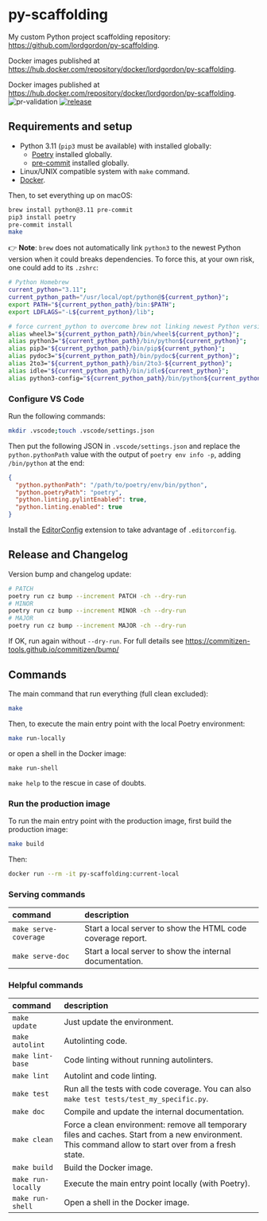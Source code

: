 # py-scaffolding
My custom Python project scaffolding repository: https://github.com/lordgordon/py-scaffolding.

Docker images published at https://hub.docker.com/repository/docker/lordgordon/py-scaffolding.

Docker images published at https://hub.docker.com/repository/docker/lordgordon/py-scaffolding.
![pr-validation](https://github.com/lordgordon/py-scaffolding/workflows/pr-validation/badge.svg?branch=main)
[![release](https://github.com/lordgordon/py-scaffolding/actions/workflows/release.yaml/badge.svg)](https://github.com/lordgordon/py-scaffolding/actions/workflows/release.yaml)

## Requirements and setup

- Python 3.11 (`pip3` must be available) with installed globally:
  - [Poetry](https://python-poetry.org) installed globally.
  - [pre-commit](https://pre-commit.com) installed globally.
- Linux/UNIX compatible system with `make` command.
- [Docker](https://www.docker.com/).

Then, to set everything up on macOS:
```sh
brew install python@3.11 pre-commit
pip3 install poetry
pre-commit install
make
```

:point_right: **Note**: `brew` does not automatically link `python3` to the newest Python version when it could breaks
dependencies. To force this, at your own risk, one could add to its `.zshrc`:

```bash
# Python Homebrew
current_python="3.11";
current_python_path="/usr/local/opt/python@${current_python}";
export PATH="${current_python_path}/bin:$PATH";
export LDFLAGS="-L${current_python}/lib";

# force current_python to overcome brew not linking newest Python version
alias wheel3="${current_python_path}/bin/wheel${current_python}";
alias python3="${current_python_path}/bin/python${current_python}";
alias pip3="${current_python_path}/bin/pip${current_python}";
alias pydoc3="${current_python_path}/bin/pydoc${current_python}";
alias 2to3="${current_python_path}/bin/2to3-${current_python}";
alias idle="${current_python_path}/bin/idle${current_python}";
alias python3-config="${current_python_path}/bin/python${current_python}-config";
```

### Configure VS Code
Run the following commands:
```sh
mkdir .vscode;touch .vscode/settings.json
```

Then put the following JSON in `.vscode/settings.json` and replace the `python.pythonPath` value with the output of
`poetry env info -p`, adding `/bin/python` at the end:
```json
{
  "python.pythonPath": "/path/to/poetry/env/bin/python",
  "python.poetryPath": "poetry",
  "python.linting.pylintEnabled": true,
  "python.linting.enabled": true
}
```

Install the [EditorConfig](https://marketplace.visualstudio.com/items?itemName=EditorConfig.EditorConfig)
extension to take advantage of `.editorconfig`.

## Release and Changelog

Version bump and changelog update:
```sh
# PATCH
poetry run cz bump --increment PATCH -ch --dry-run
# MINOR
poetry run cz bump --increment MINOR -ch --dry-run
# MAJOR
poetry run cz bump --increment MAJOR -ch --dry-run
```

If OK, run again without `--dry-run`. For full details see
https://commitizen-tools.github.io/commitizen/bump/

## Commands

The main command that run everything (full clean excluded):
```sh
make
```

Then, to execute the main entry point with the local Poetry environment:
```sh
make run-locally
```

or open a shell in the Docker image:
```shell
make run-shell
```

`make help` to the rescue in case of doubts.

### Run the production image

To run the main entry point with the production image, first build the production image:
```sh
make build
```

Then:
```sh
docker run --rm -it py-scaffolding:current-local
```

### Serving commands
| command | description |
| :-- | :-- |
| `make serve-coverage` | Start a local server to show the HTML code coverage report. |
| `make serve-doc` | Start a local server to show the internal documentation. |

### Helpful commands
| command | description |
| :-- | :-- |
| `make update` | Just update the environment. |
| `make autolint` | Autolinting code. |
| `make lint-base` | Code linting without running autolinters. |
| `make lint` | Autolint and code linting. |
| `make test` | Run all the tests with code coverage. You can also `make test tests/test_my_specific.py`. |
| `make doc` | Compile and update the internal documentation. |
| `make clean` | Force a clean environment: remove all temporary files and caches. Start from a new environment. This command allow to start over from a fresh state. |
| `make build` | Build the Docker image. |
| `make run-locally` | Execute the main entry point locally (with Poetry). |
| `make run-shell` | Open a shell in the Docker image. |
